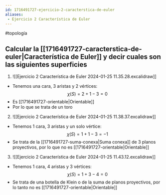 ```yaml
---
id: 1716491727-ejercicio-2-caracterstica-de-euler
aliases:
 - Ejercicio 2 Característica de Euler
---
```


#topología 

## Calcular la [[1716491727-caracterstica-de-euler|Característica de Euler]] y decir cuales son las siguientes superficies

1. ![[Ejercicio 2 Característica de Euler 2024-01-25 11.35.28.excalidraw]]
- Tenemos una cara, 3 aristas y 2 vértices:
$$\chi(S)=2+1-3=0$$
- Es [[1716491727-orientable|Orientable]]
- Por lo que se trata de un toro

2. ![[Ejercicio 2 Característica de Euler 2024-01-25 11.38.37.excalidraw]]
- Tenemos 1 cara, 3 aristas y un solo vértice:
$$\chi(S)=1+1-3=-1$$
- Se trata de la [[1716491727-suma-conexa|Suma conexa]] de 3 planos proyectivos, por lo que no es [[1716491727-orientable|Orientable]]

3. ![[Ejercicio 2 Característica de Euler 2024-01-25 11.43.12.excalidraw]]
- Tenemos 1 cara, 4 aristas y 3 vértices:
$$\chi(S)=1+3-4=0$$
- Se trata de una botella de Klein o de la suma de planos proyectivos, por lo tanto no es [[1716491727-orientable|Orientable]]